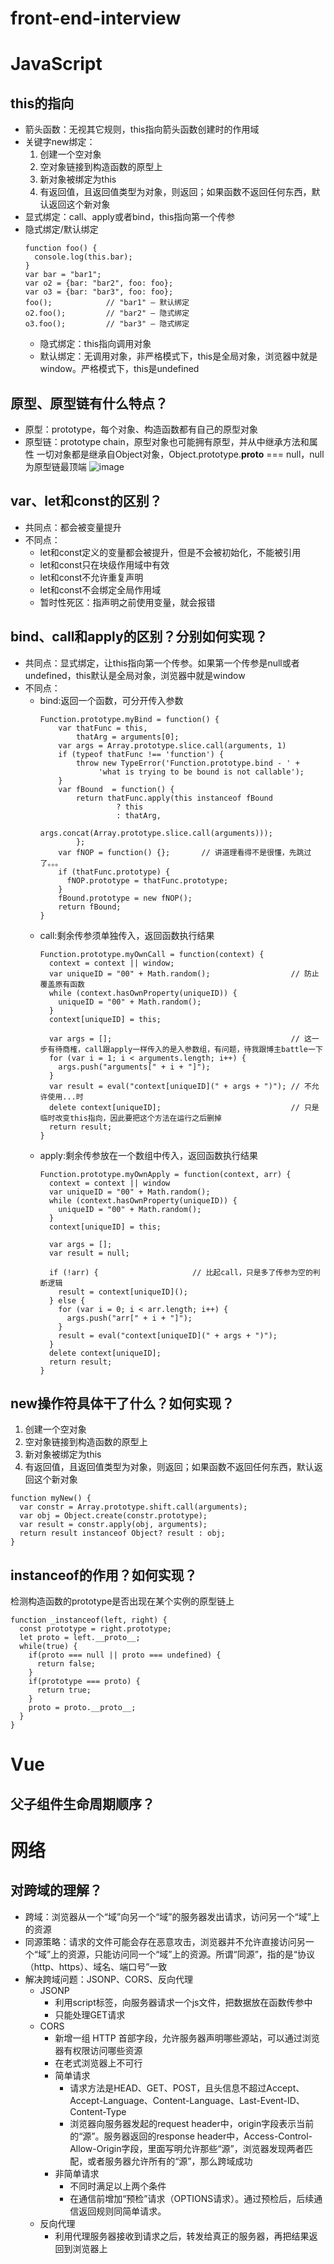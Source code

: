 # front-end-interview

# JavaScript
## this的指向
- 箭头函数：无视其它规则，this指向箭头函数创建时的作用域
- 关键字new绑定：
  1. 创建一个空对象
  2. 空对象链接到构造函数的原型上
  3. 新对象被绑定为this
  4. 有返回值，且返回值类型为对象，则返回；如果函数不返回任何东西，默认返回这个新对象
- 显式绑定：call、apply或者bind，this指向第一个传参
- 隐式绑定/默认绑定
  ```
  function foo() { 
    console.log(this.bar); 
  } 
  var bar = "bar1"; 
  var o2 = {bar: "bar2", foo: foo}; 
  var o3 = {bar: "bar3", foo: foo}; 
  foo();            // "bar1" – 默认绑定
  o2.foo();         // "bar2" – 隐式绑定
  o3.foo();         // "bar3" – 隐式绑定
  ```
  - 隐式绑定：this指向调用对象
  - 默认绑定：无调用对象，非严格模式下，this是全局对象，浏览器中就是window。严格模式下，this是undefined
  
## 原型、原型链有什么特点？
- 原型：prototype，每个对象、构造函数都有自己的原型对象
- 原型链：prototype chain，原型对象也可能拥有原型，并从中继承方法和属性
一切对象都是继承自Object对象，Object.prototype.__proto__ === null，null为原型链最顶端
![image](https://user-images.githubusercontent.com/60378935/228116525-221853e5-f748-42f9-bdca-13ca91df1c5b.png)

## var、let和const的区别？
- 共同点：都会被变量提升
- 不同点：
  - let和const定义的变量都会被提升，但是不会被初始化，不能被引用
  - let和const只在块级作用域中有效
  - let和const不允许重复声明
  - let和const不会绑定全局作用域
  - 暂时性死区：指声明之前使用变量，就会报错

## bind、call和apply的区别？分别如何实现？
- 共同点：显式绑定，让this指向第一个传参。如果第一个传参是null或者undefined，this默认是全局对象，浏览器中就是window
- 不同点：
  - bind:返回一个函数，可分开传入参数
    ```
    Function.prototype.myBind = function() {
        var thatFunc = this, 
            thatArg = arguments[0];
        var args = Array.prototype.slice.call(arguments, 1)
        if (typeof thatFunc !== 'function') {
            throw new TypeError('Function.prototype.bind - ' +
                 'what is trying to be bound is not callable');
        }
        var fBound  = function() {
            return thatFunc.apply(this instanceof fBound
                     ? this
                     : thatArg,
                     args.concat(Array.prototype.slice.call(arguments)));
            };
        var fNOP = function() {};       // 讲道理看得不是很懂，先跳过了。。。
        if (thatFunc.prototype) {
          fNOP.prototype = thatFunc.prototype; 
        }
        fBound.prototype = new fNOP();
        return fBound;
    }
    ```
  - call:剩余传参须单独传入，返回函数执行结果
    ```
    Function.prototype.myOwnCall = function(context) {
      context = context || window;
      var uniqueID = "00" + Math.random();                  // 防止覆盖原有函数
      while (context.hasOwnProperty(uniqueID)) {
        uniqueID = "00" + Math.random();
      }
      context[uniqueID] = this;

      var args = [];                                        // 这一步有待商榷，call跟apply一样传入的是入参数组，有问题，待我跟博主battle一下
      for (var i = 1; i < arguments.length; i++) {  
        args.push("arguments[" + i + "]");
      }
      var result = eval("context[uniqueID](" + args + ")"); // 不允许使用...时
      delete context[uniqueID];                             // 只是临时改变this指向，因此要把这个方法在运行之后删掉
      return result;
    }
    ```
  - apply:剩余传参放在一个数组中传入，返回函数执行结果
    ```
    Function.prototype.myOwnApply = function(context, arr) {
      context = context || window
      var uniqueID = "00" + Math.random();
      while (context.hasOwnProperty(uniqueID)) {
        uniqueID = "00" + Math.random();
      }
      context[uniqueID] = this;

      var args = [];
      var result = null;

      if (!arr) {                     // 比起call，只是多了传参为空的判断逻辑
        result = context[uniqueID]();
      } else {
        for (var i = 0; i < arr.length; i++) { 
          args.push("arr[" + i + "]");
        }
        result = eval("context[uniqueID](" + args + ")");
      }
      delete context[uniqueID];
      return result;
    }
    ```

## new操作符具体干了什么？如何实现？
1. 创建一个空对象
2. 空对象链接到构造函数的原型上
3. 新对象被绑定为this
4. 有返回值，且返回值类型为对象，则返回；如果函数不返回任何东西，默认返回这个新对象
```
function myNew() {
  var constr = Array.prototype.shift.call(arguments);
  var obj = Object.create(constr.prototype);
  var result = constr.apply(obj, arguments);
  return result instanceof Object? result : obj;
}
```

## instanceof的作用？如何实现？
检测构造函数的prototype是否出现在某个实例的原型链上
```
function _instanceof(left, right) {
  const prototype = right.prototype;
  let proto = left.__proto__;
  while(true) {
    if(proto === null || proto === undefined) {
      return false;
    }
    if(prototype === proto) {
      return true;
    } 
    proto = proto.__proto__;
  }
}
```

# Vue
## 父子组件生命周期顺序？

# 网络
## 对跨域的理解？
- 跨域：浏览器从一个“域”向另一个“域”的服务器发出请求，访问另一个“域”上的资源
- 同源策略：请求的文件可能会存在恶意攻击，浏览器并不允许直接访问另一个“域”上的资源，只能访问同一个“域”上的资源。所谓“同源”，指的是“协议（http、https）、域名、端口号”一致
- 解决跨域问题：JSONP、CORS、反向代理
  - JSONP
    - 利用script标签，向服务器请求一个js文件，把数据放在函数传参中
    - 只能处理GET请求
  - CORS
    - 新增一组 HTTP 首部字段，允许服务器声明哪些源站，可以通过浏览器有权限访问哪些资源
    - 在老式浏览器上不可行
    - 简单请求
      - 请求方法是HEAD、GET、POST，且头信息不超过Accept、Accept-Language、Content-Language、Last-Event-ID、Content-Type
      - 浏览器向服务器发起的request header中，origin字段表示当前的“源”。服务器返回的response header中，Access-Control-Allow-Origin字段，里面写明允许那些“源”，浏览器发现两者匹配，或者服务器允许所有的“源”，那么跨域成功
    - 非简单请求
      - 不同时满足以上两个条件
      - 在通信前增加“预检”请求（OPTIONS请求）。通过预检后，后续通信返回规则同简单请求。
  - 反向代理
    - 利用代理服务器接收到请求之后，转发给真正的服务器，再把结果返回到浏览器上
